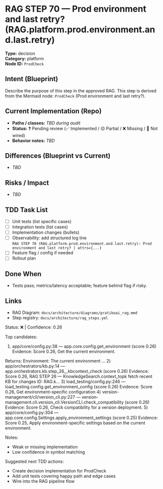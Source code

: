 # RAG STEP 70 — Prod environment and last retry? (RAG.platform.prod.environment.and.last.retry)

**Type:** decision  
**Category:** platform  
**Node ID:** `ProdCheck`

## Intent (Blueprint)
Describe the purpose of this step in the approved RAG. This step is derived from the Mermaid node: `ProdCheck` (Prod environment and last retry?).

## Current Implementation (Repo)
- **Paths / classes:** _TBD during audit_
- **Status:** ❓ Pending review (✅ Implemented / 🟡 Partial / ❌ Missing / 🔌 Not wired)
- **Behavior notes:** _TBD_

## Differences (Blueprint vs Current)
- _TBD_

## Risks / Impact
- _TBD_

## TDD Task List
- [ ] Unit tests (list specific cases)
- [ ] Integration tests (list cases)
- [ ] Implementation changes (bullets)
- [ ] Observability: add structured log line  
  `RAG STEP 70 (RAG.platform.prod.environment.and.last.retry): Prod environment and last retry? | attrs={...}`
- [ ] Feature flag / config if needed
- [ ] Rollout plan

## Done When
- Tests pass; metrics/latency acceptable; feature behind flag if risky.

## Links
- RAG Diagram: `docs/architecture/diagrams/pratikoai_rag.mmd`
- Step registry: `docs/architecture/rag_steps.yml`


<!-- AUTO-AUDIT:BEGIN -->
Status: ❌  |  Confidence: 0.26

Top candidates:
1) app/core/config.py:38 — app.core.config.get_environment (score 0.26)
   Evidence: Score 0.26, Get the current environment.

Returns:
    Environment: The current environment ...
2) app/orchestrators/kb.py:14 — app.orchestrators.kb.step_26__kbcontext_check (score 0.26)
   Evidence: Score 0.26, RAG STEP 26 — KnowledgeSearch.context_topk fetch recent KB for changes
ID: RAG.k...
3) load_testing/config.py:246 — load_testing.config.get_environment_config (score 0.26)
   Evidence: Score 0.26, Get environment-specific configuration
4) version-management/cli/version_cli.py:227 — version-management.cli.version_cli.VersionCLI.check_compatibility (score 0.26)
   Evidence: Score 0.26, Check compatibility for a version deployment.
5) app/core/config.py:304 — app.core.config.Settings.apply_environment_settings (score 0.25)
   Evidence: Score 0.25, Apply environment-specific settings based on the current environment.

Notes:
- Weak or missing implementation
- Low confidence in symbol matching

Suggested next TDD actions:
- Create decision implementation for ProdCheck
- Add unit tests covering happy path and edge cases
- Wire into the RAG pipeline flow
<!-- AUTO-AUDIT:END -->